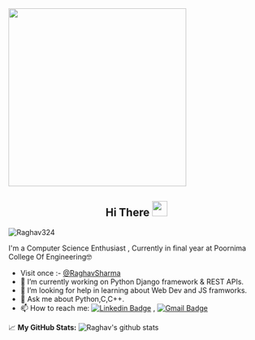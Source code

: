 <img src="https://camo.githubusercontent.com/3b7c592ede97b6138ffd4b1cc1541c2f3b11fd39/687474703a2f2f33312e6d656469612e74756d626c722e636f6d2f31376665613932306666333665663466356238373764353231366137616164392f74756d626c725f6d6f39786a65387a5a34317163626975666f315f313238302e676966" height="350px" width ="350px">


<h2 align="Center">  Hi There <img src="https://media.giphy.com/media/WUlplcMpOCEmTGBtBW/giphy.gif" width="30"> </h3>
<p align="left"> <img src="https://komarev.com/ghpvc/?username=Raghav324" alt="Raghav324" /> </p>


I'm a Computer Science Enthusiast , Currently in final year at Poornima College Of Engineering🤓
-  Visit once :-  [@RaghavSharma](https://raghav324.github.io/My_Portfolio/)
- 🔭 I’m currently working on Python Django framework & REST APIs.  
- 🤔 I’m looking for help in learning about Web Dev and JS framworks. 
- 💬 Ask me about Python,C,C++.
- 📫 How to reach me:
[![Linkedin Badge](https://img.shields.io/badge/-LinkedIn-blue?style=flat-square&logo=Linkedin&logoColor=white&link=https://https://www.linkedin.com/in/raghav-sharma-471336170/)](https://www.linkedin.com/in/raghav-sharma-471336170/) 
, [![Gmail Badge](https://img.shields.io/badge/-Gmail-c14438?style=flat-square&logo=Gmail&logoColor=white&link=mailto:sraghav352@gmail.com)](mailto:saraghav352@gmail.com) 

📈 **My GitHub Stats:**
<img alt="Raghav's github stats" src="https://github-readme-stats.vercel.app/api?username=Raghav324&&show_icons=true&title_color=ffffff&icon_color=bb2acf&text_color=daf7dc&bg_color=151515" >


